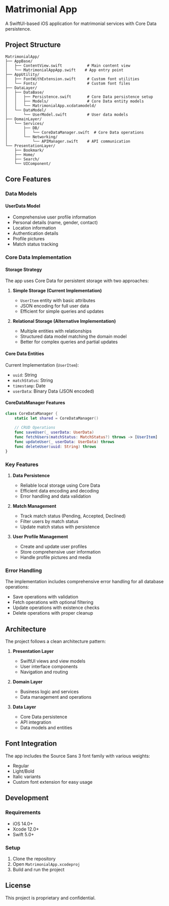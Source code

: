 # Matrimonial App

A SwiftUI-based iOS application for matrimonial services with Core Data persistence.

## Project Structure

```
MatrimonialApp/
├── AppBase/
│   ├── ContentView.swift           # Main content view
│   └── MatrimonialAppApp.swift    # App entry point
├── AppUtility/
│   ├── FontWithExtension.swift     # Custom font utilities
│   └── Fonts/                      # Custom font files
├── DataLayer/
│   ├── DataBase/
│   │   ├── Persistence.swift       # Core Data persistence setup
│   │   ├── Models/                 # Core Data entity models
│   │   └── MatrimonialApp.xcdatamodeld/
│   └── DataModel/
│       └── UserModel.swift         # User data models
├── DomainLayer/
│   └── Services/
│       ├── DB/
│       │   └── CoreDataManager.swift  # Core Data operations
│       └── Networking/
│           └── APIManager.swift    # API communication
└── PresentationLayer/
    ├── Bookmark/
    ├── Home/
    ├── Search/
    └── UIComponent/
```

## Core Features

### Data Models

#### UserData Model
- Comprehensive user profile information
- Personal details (name, gender, contact)
- Location information
- Authentication details
- Profile pictures
- Match status tracking

### Core Data Implementation

#### Storage Strategy
The app uses Core Data for persistent storage with two approaches:

1. **Simple Storage (Current Implementation)**
   - `UserItem` entity with basic attributes
   - JSON encoding for full user data
   - Efficient for simple queries and updates

2. **Relational Storage (Alternative Implementation)**
   - Multiple entities with relationships
   - Structured data model matching the domain model
   - Better for complex queries and partial updates

#### Core Data Entities

Current Implementation (`UserItem`):
- `uuid`: String
- `matchStatus`: String
- `timestamp`: Date
- `userData`: Binary Data (JSON encoded)

#### CoreDataManager Features

```swift
class CoreDataManager {
    static let shared = CoreDataManager()
    
    // CRUD Operations
    func saveUser(_ userData: UserData)
    func fetchUsers(matchStatus: MatchStatus?) throws -> [UserItem]
    func updateUser(_ userData: UserData) throws
    func deleteUser(uuid: String) throws
}
```

### Key Features

1. **Data Persistence**
   - Reliable local storage using Core Data
   - Efficient data encoding and decoding
   - Error handling and data validation

2. **Match Management**
   - Track match status (Pending, Accepted, Declined)
   - Filter users by match status
   - Update match status with persistence

3. **User Profile Management**
   - Create and update user profiles
   - Store comprehensive user information
   - Handle profile pictures and media

### Error Handling

The implementation includes comprehensive error handling for all database operations:
- Save operations with validation
- Fetch operations with optional filtering
- Update operations with existence checks
- Delete operations with proper cleanup

## Architecture

The project follows a clean architecture pattern:

1. **Presentation Layer**
   - SwiftUI views and view models
   - User interface components
   - Navigation and routing

2. **Domain Layer**
   - Business logic and services
   - Data management and operations

3. **Data Layer**
   - Core Data persistence
   - API integration
   - Data models and entities

## Font Integration

The app includes the Source Sans 3 font family with various weights:
- Regular
- Light/Bold
- Italic variants
- Custom font extension for easy usage

## Development

### Requirements
- iOS 14.0+
- Xcode 12.0+
- Swift 5.0+

### Setup
1. Clone the repository
2. Open `MatrimonialApp.xcodeproj`
3. Build and run the project

## License

This project is proprietary and confidential.
